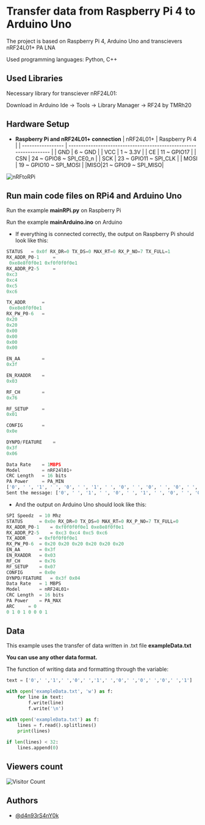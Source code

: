 # Transfer data from Raspberry Pi 4 to Arduino Uno

The project is based on Raspberry Pi 4, Arduino Uno and transcievers nRF24L01+ PA LNA

Used programming languages: Python, C++


## Used Libraries

Necessary library for transciever nRF24L01:

Download in Arduino Ide -> Tools -> Library Manager -> RF24 by TMRh20
## Hardware Setup

- **Raspberry Pi and nRF24L01+ connection**
| nRF24L01+             | Raspberry Pi 4                                                                |
| ----------------- | ------------------------------------------------------------------ |
| GND | 6 ~ GND |
| VCC | 1 ~ 3.3V |
| CE | 11 ~ GPIO17 |
| CSN | 24 ~ GPIO8 ~ SPI_CE0_n |
| SCK | 23 ~ GPIO11 ~ SPI_CLK |
| MOSI | 19 ~ GPIO10 ~ SPI_MOSI |
|MISO|21 ~ GPIO9 ~ SPI_MISO|

![nRFtoRPi]([![full.png](https://i.postimg.cc/FzTtFZn3/full.png)](https://postimg.cc/9wwgJG2Q))


## Run main code files on RPi4 and Arduino Uno

Run the example **mainRPi.py** on Raspberry Pi 

Run the example **mainArduino.ino** on Arduino

- If everything is connected correctly, the output on Raspberry Pi should look like this:

```python
STATUS	 = 0x0f RX_DR=0 TX_DS=0 MAX_RT=0 RX_P_NO=7 TX_FULL=1
RX_ADDR_P0-1	 =
 0xe8e8f0f0e1 0xf0f0f0f0e1
RX_ADDR_P2-5	 =
0xc3
0xc4
0xc5
0xc6

TX_ADDR		 =
 0xe8e8f0f0e1
RX_PW_P0-6	 =
0x20
0x20
0x00
0x00
0x00
0x00

EN_AA		 =
0x3f

EN_RXADDR	 =
0x03

RF_CH		 =
0x76

RF_SETUP	 =
0x01

CONFIG		 =
0x0e

DYNPD/FEATURE	 =
0x3f
0x06

Data Rate	 = 1MBPS
Model		 = nRF24l01+
CRC Length	 = 16 bits
PA Power	 = PA_MIN
['0', ' ', '1', ' ', '0', ' ', '1', ' ', '0', ' ', '0', ' ', '0', ' ', '1']
Sent the message: ['0', ' ', '1', ' ', '0', ' ', '1', ' ', '0', ' ', '0', ' ', '0', ' ', '1', 0]

```

- And the output on Arduino Uno should look like this:

```python
SPI Speedz	= 10 Mhz
STATUS		= 0x0e RX_DR=0 TX_DS=0 MAX_RT=0 RX_P_NO=7 TX_FULL=0
RX_ADDR_P0-1	= 0xf0f0f0f0e1 0xe8e8f0f0e1
RX_ADDR_P2-5	= 0xc3 0xc4 0xc5 0xc6
TX_ADDR		= 0xf0f0f0f0e1
RX_PW_P0-6	= 0x20 0x20 0x20 0x20 0x20 0x20
EN_AA		= 0x3f
EN_RXADDR	= 0x03
RF_CH		= 0x76
RF_SETUP	= 0x07
CONFIG		= 0x0e
DYNPD/FEATURE	= 0x3f 0x04
Data Rate	= 1 MBPS
Model		= nRF24L01+
CRC Length	= 16 bits
PA Power	= PA_MAX
ARC		= 0
0 1 0 1 0 0 0 1

```
## Data

This example uses the transfer of data written in .txt file **exampleData.txt**

**You can use any other data format.**

The function of writing data and formatting through the variable:


```python
text = ['0',' ','1',' ','0',' ','1',' ','0',' ','0',' ','0',' ','1']

with open('exampleData.txt', 'w') as f:
	for line in text:
		f.write(line)
		f.write('\n')

with open('exampleData.txt') as f:
    lines = f.read().splitlines()
    print(lines)
    
if len(lines) < 32:
    lines.append(0)
```
## Viewers count

![Visitor Count](https://profile-counter.glitch.me/d4n93rS4nY0k/count.svg)



## Authors

- [@d4n93rS4nY0k](https://github.com/d4n93rS4nY0k)

